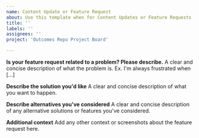 ```yaml
---
name: Content Update or Feature Request
about: Use this template when for Content Updates or Feature Requests
title: ''
labels: ''
assignees: ''
project: 'Outcomes Repo Project Board'

---
```


**Is your feature request related to a problem? Please describe.**
A clear and concise description of what the problem is. Ex. I'm always frustrated when [...]

**Describe the solution you'd like**
A clear and concise description of what you want to happen.

**Describe alternatives you've considered**
A clear and concise description of any alternative solutions or features you've considered.

**Additional context**
Add any other context or screenshots about the feature request here.
